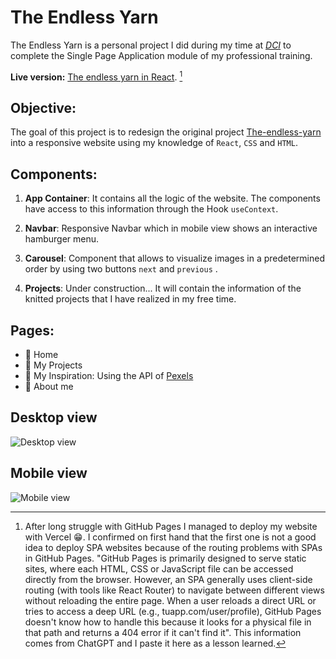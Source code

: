 # The Endless Yarn

The Endless Yarn is a personal project I did during my time at _[DCI](https://digitalcareerinstitute.org/de/)_ to complete the Single Page Application module of my professional training.

**Live version:** [The endless yarn in React](https://final-project-spa-react.vercel.app/). [^1]

[^1]: After long struggle with GitHub Pages I managed to deploy my website with Vercel 😁. I confirmed on first hand that the first one is not a good idea to deploy SPA websites because of the routing problems with SPAs in GitHub Pages. "GitHub Pages is primarily designed to serve static sites, where each HTML, CSS or JavaScript file can be accessed directly from the browser. However, an SPA generally uses client-side routing (with tools like React Router) to navigate between different views without reloading the entire page. When a user reloads a direct URL or tries to access a deep URL (e.g., tuapp.com/user/profile), GitHub Pages doesn't know how to handle this because it looks for a physical file in that path and returns a 404 error if it can't find it". This information comes from ChatGPT and I paste it here as a lesson learned.

## Objective:

The goal of this project is to redesign the original project [The-endless-yarn](https://github.com/CatalinaF-S/The-endless-yarn) into a responsive website using my knowledge of `React`, `CSS` and `HTML`.

## Components:

1. **App Container**:
   It contains all the logic of the website. The components have access to this information through the Hook `useContext`.

2. **Navbar**:
   Responsive Navbar which in mobile view shows an interactive hamburger menu.

4. **Carousel**:
   Component that allows to visualize images in a predetermined order by using two buttons `next` and `previous` .

5. **Projects**:
   Under construction... It will contain the information of the knitted projects that I have realized in my free time.
   
## Pages:

- 🧶 Home
- 🧶 My Projects
- 🧶 My Inspiration: Using the API of [Pexels](https://www.pexels.com/)
- 🧶 About me

## Desktop view
![Desktop view](Desktop_view.png)

## Mobile view
![Mobile view](Mobile_view.png)
